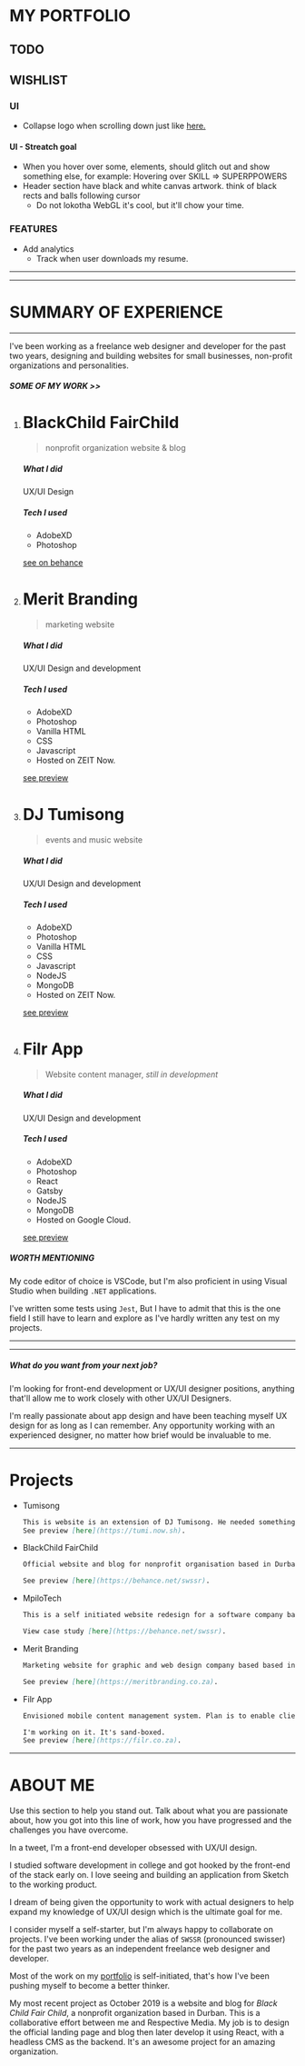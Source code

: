 # MY PORTFOLIO

## TODO

## WISHLIST

### UI

- Collapse logo when scrolling down just like [here.](https://awwwards.com)

#### UI - Streatch goal

- When you hover over some, elements, should glitch out and show something else,
  for example: Hovering over SKILL => SUPERPPOWERS
- Header section have black and white canvas artwork.
  think of black rects and balls following cursor
  - Do not lokotha WebGL it's cool, but it'll chow your time.

### FEATURES

- Add analytics
  - Track when user downloads my resume.

---

---

# SUMMARY OF EXPERIENCE

---

I've been working as a freelance web designer and developer for the past two years, designing and building websites for small businesses, non-profit organizations and personalities.

##### SOME OF MY WORK >>

1. # BlackChild FairChild

   > nonprofit organization website & blog

   ##### What I did

   UX/UI Design

   ##### Tech I used

   - AdobeXD
   - Photoshop

   [see on behance](https://www.behance.net/swssr)

2. # Merit Branding

   > marketing website

   ##### What I did

   UX/UI Design and development

   ##### Tech I used

   - AdobeXD
   - Photoshop
   - Vanilla HTML
   - CSS
   - Javascript
   - Hosted on ZEIT Now.

   [see preview](https://meritbranding.co.za)

3. # DJ Tumisong

   > events and music website

   ##### What I did

   UX/UI Design and development

   ##### Tech I used

   - AdobeXD
   - Photoshop
   - Vanilla HTML
   - CSS
   - Javascript
   - NodeJS
   - MongoDB
   - Hosted on ZEIT Now.

   [see preview](https://tumi.now.sh)

4. # Filr App

   > Website content manager, _still in development_

   ##### What I did

   UX/UI Design and development

   ##### Tech I used

   - AdobeXD
   - Photoshop
   - React
   - Gatsby
   - NodeJS
   - MongoDB
   - Hosted on Google Cloud.

   [see preview](https://filr.co.za)

##### WORTH MENTIONING

My code editor of choice is VSCode, but I'm also proficient in using Visual Studio when building `.NET` applications.

I've written some tests using `Jest`, But I have to admit that this is the one field I still have to learn and explore as I've hardly written any test on my projects.

---

---

##### What do you want from your next job?

I'm looking for front-end development or UX/UI designer positions, anything that'll allow me to work closely with other UX/UI Designers.

I'm really passionate about app design and have been teaching myself UX design for as long as I can remember. Any opportunity working with an experienced designer, no matter how brief would be invaluable to me.

---

# Projects

- Tumisong
  ```md
  This is website is an extension of DJ Tumisong. He needed something to help him get booked, post latest gig guides and his latest mixes.
  See preview [here](https://tumi.now.sh).
  ```
- BlackChild FairChild

  ```md
  Official website and blog for nonprofit organisation based in Durban. They are doing awesome things and deserve a website to match.

  See preview [here](https://behance.net/swssr).
  ```

- MpiloTech

  ```md
  This is a self initiated website redesign for a software company based in Johannesburg.

  View case study [here](https://behance.net/swssr).
  ```

- Merit Branding

  ```md
  Marketing website for graphic and web design company based based in Durban.

  See preview [here](https://meritbranding.co.za).
  ```

- Filr App

  ```md
  Envisioned mobile content management system. Plan is to enable client to edit their website content on the go. It's a progressive app.

  I'm working on it. It's sand-boxed.
  See preview [here](https://filr.co.za).
  ```

---

# ABOUT ME

Use this section to help you stand out. Talk about what you are passionate about, how you got into this line of work, how you have progressed and the challenges you have overcome.

In a tweet, I'm a front-end developer obsessed with UX/UI design.

I studied software development in college and got hooked by the front-end of the stack early on.
I love seeing and building an application from Sketch to the working product.

I dream of being given the opportunity to work with actual designers to help expand my knowledge of UX/UI design which is the ultimate goal for me.

I consider myself a self-starter, but I'm always happy to collaborate on projects.
I've been working under the alias of `SWSSR` (pronounced swisser) for the past two years as an independent freelance web designer and developer.

Most of the work on my [portfolio](https://swssr.com) is self-initiated, that's how I've been pushing myself to become a better thinker.

My most recent project as October 2019 is a website and blog for _Black Child Fair Child_, a nonprofit organization based in Durban. This is a collaborative effort between me and Respective Media. My job is to design the official landing page and blog then later develop it using React, with a headless CMS as the backend. It's an awesome project for an amazing organization.